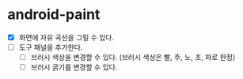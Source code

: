 # android-paint

- [x] 화면에 자유 곡선을 그릴 수 있다.
- [ ] 도구 패널을 추가한다.
    - [ ] 브러시 색상을 변경할 수 있다. (브러시 색상은 빨, 주, 노, 초, 파로 한정)
    - [ ] 브러시 굵기를 변경할 수 있다.